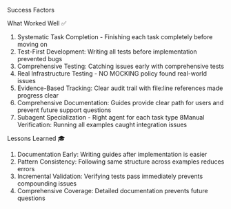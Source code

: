 Success Factors

What Worked Well ✅

1. Systematic Task Completion - Finishing each task completely before moving on
2. Test-First Development: Writing all tests before implementation prevented bugs
3. Comprehensive Testing: Catching issues early with comprehensive tests
4. Real Infrastructure Testing - NO MOCKING policy found real-world issues
5. Evidence-Based Tracking: Clear audit trail with file:line references made progress clear
6. Comprehensive Documentation: Guides provide clear path for users and prevent future support questions
7. Subagent Specialization - Right agent for each task type
8Manual Verification: Running all examples caught integration issues

Lessons Learned 🎓

1. Documentation Early: Writing guides after implementation is easier
2. Pattern Consistency: Following same structure across examples reduces errors
3. Incremental Validation: Verifying tests pass immediately prevents compounding issues
4. Comprehensive Coverage: Detailed documentation prevents future questions
